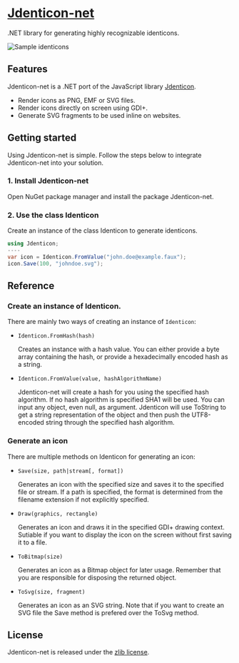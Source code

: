 # [Jdenticon-net](https://jdenticon.com)
.NET library for generating highly recognizable identicons.

![Sample identicons](https://jdenticon.com/hosted/github-samples.png)

## Features
Jdenticon-net is a .NET port of the JavaScript library [Jdenticon](https://github.com/dmester/jdenticon).

* Render icons as PNG, EMF or SVG files.
* Render icons directly on screen using GDI+.
* Generate SVG fragments to be used inline on websites.

## Getting started
Using Jdenticon-net is simple. Follow the steps below to integrate Jdenticon-net into your solution.

### 1. Install Jdenticon-net
Open NuGet package manager and install the package Jdenticon-net.

### 2. Use the class Identicon
Create an instance of the class Identicon to generate identicons.

```csharp
using Jdenticon;
----
var icon = Identicon.FromValue("john.doe@example.faux");
icon.Save(100, "johndoe.svg");
```

## Reference
### Create an instance of Identicon.
There are mainly two ways of creating an instance of `Identicon`:

* `Identicon.FromHash(hash)`

  Creates an instance with a hash value. You can either provide a byte array containing the hash, or 
  provide a hexadecimally encoded hash as a string.
  
* `Identicon.FromValue(value, hashAlgorithmName)`

  Jdenticon-net will create a hash for you using the specified hash algorithm. If no hash algorithm is 
  specified SHA1 will be used. You can input any object, even null, as argument. Jdenticon will use 
  ToString to get a string representation of the object and then push the UTF8-encoded string through
  the specified hash algorithm.

### Generate an icon
There are multiple methods on Identicon for generating an icon:

* `Save(size, path|stream[, format])`

  Generates an icon with the specified size and saves it to the specified file or stream. If a path
  is specified, the format is determined from the filename extension if not explicitly specified.
  
* `Draw(graphics, rectangle)`

  Generates an icon and draws it in the specified GDI+ drawing context. Sutiable if you want to 
  display the icon on the screen without first saving it to a file.
  
* `ToBitmap(size)`

  Generates an icon as a Bitmap object for later usage. Remember that you are responsible for 
  disposing the returned object.
  
* `ToSvg(size, fragment)`

  Generates an icon as an SVG string. Note that if you want to create an SVG file the Save method 
  is prefered over the ToSvg method.

## License
Jdenticon-net is released under the [zlib license](https://github.com/dmester/jdenticon-net/blob/master/LICENSE.txt).
